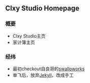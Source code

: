 ## Clxy Studio Homepage

### 概要
* Clxy Studio主页
* 家计簿主页


### 经纬
* 最初checkout自良哥的[swalloworks](https://github.com/swalloworks/swalloworks.github.io)
* 单飞后，放弃[Jekyll](https://jekyllrb.com/)，改成手工
